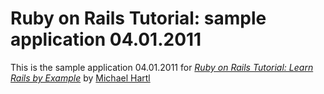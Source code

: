 # Ruby on Rails Tutorial: sample application 04.01.2011

This is the sample application 04.01.2011 for
[*Ruby on Rails Tutorial: Learn Rails by Example*](http://railstutorial.org/)
by [Michael Hartl](http://michaelhartl.com/)